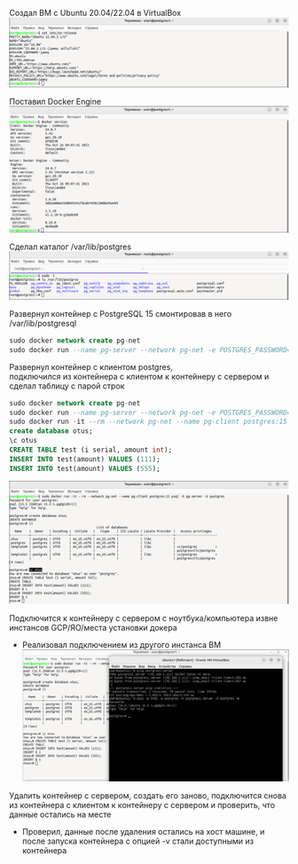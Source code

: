Создал ВМ с Ubuntu 20.04/22.04 в VirtualBox  
![1](https://github.com/aneprincev/otus_my/blob/homework_03/3_1.png?raw=true)


Поставил Docker Engine  
![2](https://github.com/aneprincev/otus_my/blob/homework_03/3_2.png?raw=true)


Сделал каталог /var/lib/postgres 
![3](https://github.com/aneprincev/otus_my/blob/homework_03/3_3.png?raw=true)


Развернул контейнер с PostgreSQL 15 смонтировав в него /var/lib/postgresql 
``` sql
sudo docker network create pg-net  
sudo docker run --name pg-server --network pg-net -e POSTGRES_PASSWORD=postgres -d -p 5432:5432 -v /var/lib/postgres:/var/lib/postgresql/data postgres:15
```


Развернул контейнер с клиентом postgres,  
подключился из контейнера с клиентом к контейнеру с сервером и сделал таблицу с парой строк  
``` sql
sudo docker network create pg-net  
sudo docker run --name pg-server --network pg-net -e POSTGRES_PASSWORD=postgres -d -p 5432:5432 -v /var/lib/postgres:/var/lib/postgresql/data postgres:15  
sudo docker run -it --rm --network pg-net --name pg-client postgres:15 psql -h pg-server -U postgres  
create database otus;  
\c otus  
CREATE TABLE test (i serial, amount int);  
INSERT INTO test(amount) VALUES (111);  
INSERT INTO test(amount) VALUES (555);  
```
![4](https://github.com/aneprincev/otus_my/blob/homework_03/3_4.png?raw=true)


Подключится к контейнеру с сервером с ноутбука/компьютера извне инстансов GCP/ЯО/места установки докера 
- Реализовал
подключением из другого инстанса ВМ
![5](https://github.com/aneprincev/otus_my/blob/homework_03/3_5.png?raw=true)


Удалить контейнер с сервером, создать его заново, подключится снова из контейнера с клиентом к контейнеру с сервером и проверить, что данные остались на месте 
- Проверил, данные после удаления остались на хост машине, и после запуска контейнера с опцией -v стали доступными из контейнера
